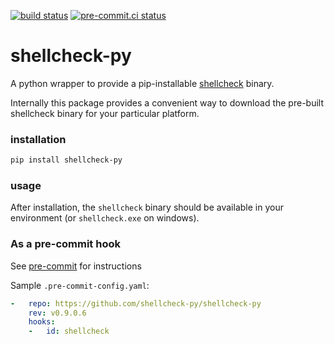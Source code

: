 [![build status](https://github.com/shellcheck-py/shellcheck-py/actions/workflows/main.yml/badge.svg)](https://github.com/shellcheck-py/shellcheck-py/actions/workflows/main.yml)
[![pre-commit.ci status](https://results.pre-commit.ci/badge/github/shellcheck-py/shellcheck-py/main.svg)](https://results.pre-commit.ci/latest/github/shellcheck-py/shellcheck-py/main)

# shellcheck-py

A python wrapper to provide a pip-installable [shellcheck] binary.

Internally this package provides a convenient way to download the pre-built
shellcheck binary for your particular platform.

### installation

```bash
pip install shellcheck-py
```

### usage

After installation, the `shellcheck` binary should be available in your
environment (or `shellcheck.exe` on windows).

### As a pre-commit hook

See [pre-commit] for instructions

Sample `.pre-commit-config.yaml`:

```yaml
-   repo: https://github.com/shellcheck-py/shellcheck-py
    rev: v0.9.0.6
    hooks:
    -   id: shellcheck
```

[shellcheck]: https://shellcheck.net
[pre-commit]: https://pre-commit.com
